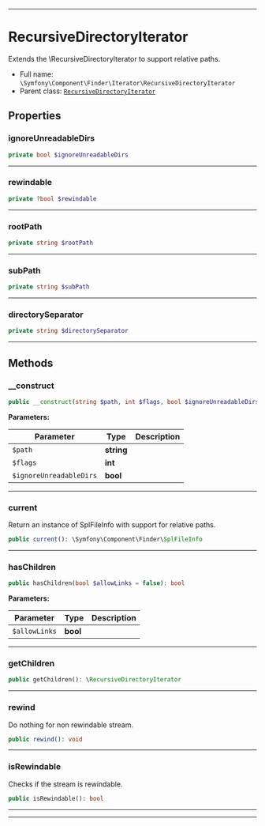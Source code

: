***

# RecursiveDirectoryIterator

Extends the \RecursiveDirectoryIterator to support relative paths.

* Full name: `\Symfony\Component\Finder\Iterator\RecursiveDirectoryIterator`
* Parent class: [`RecursiveDirectoryIterator`](../../../../RecursiveDirectoryIterator.md)

## Properties

### ignoreUnreadableDirs

```php
private bool $ignoreUnreadableDirs
```

***

### rewindable

```php
private ?bool $rewindable
```

***

### rootPath

```php
private string $rootPath
```

***

### subPath

```php
private string $subPath
```

***

### directorySeparator

```php
private string $directorySeparator
```

***

## Methods

### __construct

```php
public __construct(string $path, int $flags, bool $ignoreUnreadableDirs = false): mixed
```

**Parameters:**

| Parameter | Type | Description |
|-----------|------|-------------|
| `$path` | **string** |  |
| `$flags` | **int** |  |
| `$ignoreUnreadableDirs` | **bool** |  |

***

### current

Return an instance of SplFileInfo with support for relative paths.

```php
public current(): \Symfony\Component\Finder\SplFileInfo
```

***

### hasChildren

```php
public hasChildren(bool $allowLinks = false): bool
```

**Parameters:**

| Parameter | Type | Description |
|-----------|------|-------------|
| `$allowLinks` | **bool** |  |

***

### getChildren

```php
public getChildren(): \RecursiveDirectoryIterator
```

***

### rewind

Do nothing for non rewindable stream.

```php
public rewind(): void
```

***

### isRewindable

Checks if the stream is rewindable.

```php
public isRewindable(): bool
```

***


***

